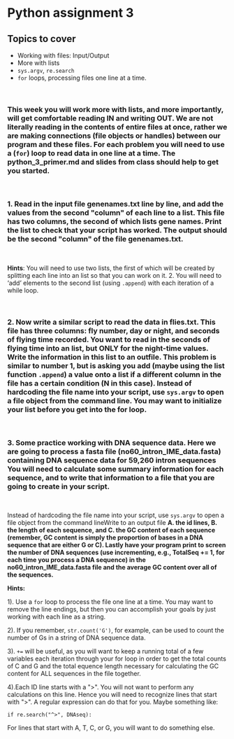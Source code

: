 # Python assignment 3

## Topics to cover
- Working with files: Input/Output
- More with lists
- `sys.argv`, `re.search`
- `for` loops, processing files one line at a time.

<p>&nbsp;</p>


### This week you will work more with lists, and more importantly, will get comfortable reading IN and writing OUT. We are not literally reading in the contents of entire files at once, rather we are making connections (file objects or handles) between our program and these files. For each problem you will need to use a (`for`) loop to read data in one line at a time. The python_3_primer.md and slides from class should help to get you started.
<p>&nbsp;</p>

### 1. Read in the input file genenames.txt line by line, and add the values from the second "column" of each line to a list. This file has two columns, the second of which lists gene names. Print the list to check that your script has worked. The output should be the second "column" of the file genenames.txt.
<p>&nbsp;</p>

**Hints**: You will need to use two lists, the first of which will be created by splitting each line into an list so that you can work on it. 2. You will need to ‘add’ elements to the second list (using `.append`) with each iteration of a while loop.

<p>&nbsp;</p>

 ### 2. Now write a similar script to read the data in flies.txt. This file has three columns: fly number, day or night, and seconds of flying time recorded. You want to read in the seconds of flying time into an list, but ONLY for the night-time values. Write the information in this list to an outfile. This problem is similar to number 1, but is asking you add (maybe using the list function `.append`) a value onto a list if a different column in the file has a certain condition (N in this case). Instead of hardcoding the file name into your script, use `sys.argv` to open a file object from the command line. You may want to initialize your list before you get into the for loop.
<p>&nbsp;</p>

### 3. Some practice working with DNA sequence data. Here we are going to process a fasta file (no60_intron_IME_data.fasta) containing DNA sequence data for 59,260 intron sequences You will need to calculate some summary information for each sequence, and to write that information to a file that you are going to create in your script. 
<p>&nbsp;</p>

Instead of hardcoding the file name into your script, use `sys.argv` to open a file object from the command lineWrite to an output file **A. the id lines, B. the length of each sequence, and C. the GC content of each sequence (remember, GC content is simply the proportion of bases in a DNA sequence that are either G or C). Lastly have your program print to screen the number of DNA sequences (use incrementing, e.g., TotalSeq += 1, for each time you process a DNA sequence) in the no60_intron_IME_data.fasta file and the average GC content over all of the sequences.**

**Hints:**

1). Use a `for` loop to process the file one line at a time. You may want to remove the line endings, but then you can accomplish your goals by just working with each line as a string. 

2). If you remember, `str.count('G')`, for example, can be used to count the number of Gs in a string of DNA sequence data. 

3). `+=` will be useful, as you will want to keep a running total of a few variables each iteration through your for loop in order to get the total counts of C and G and the total equence length necessary for calculating the GC content for ALL sequences in the file together. 

4).Each ID line starts with a ">". You will not want to perform any calculations on this line. Hence you will need to recognize lines that start with ">".  A regular expression can do that for you. Maybe something like:

    if re.search("^>", DNAseq):

For lines that start with A, T, C, or G, you will want to do something else.
